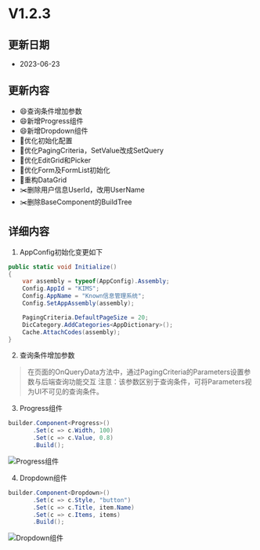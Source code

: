 # V1.2.3

## 更新日期
- 2023-06-23

## 更新内容
- 😄查询条件增加参数
- 😄新增Progress组件
- 😄新增Dropdown组件
- 🔨优化初始化配置
- 🔨优化PagingCriteria，SetValue改成SetQuery
- 🔨优化EditGrid和Picker
- 🔨优化Form及FormList初始化
- 🔨重构DataGrid
- ✂️删除用户信息UserId，改用UserName
- ✂️删除BaseComponent的BuildTree

## 详细内容

1. AppConfig初始化变更如下
```csharp
public static void Initialize()
{
    var assembly = typeof(AppConfig).Assembly;
    Config.AppId = "KIMS";
    Config.AppName = "Known信息管理系统";
    Config.SetAppAssembly(assembly);

    PagingCriteria.DefaultPageSize = 20;
    DicCategory.AddCategories<AppDictionary>();
    Cache.AttachCodes(assembly);
}
```

2. 查询条件增加参数
> 在页面的OnQueryData方法中，通过PagingCriteria的Parameters设置参数与后端查询功能交互
> 注意：该参数区别于查询条件，可将Parameters视为UI不可见的查询条件。

3. Progress组件
```csharp
builder.Component<Progress>()
       .Set(c => c.Width, 100)
       .Set(c => c.Value, 0.8)
       .Build();
```

![Progress组件](https://foruda.gitee.com/images/1688123279303943318/abef3c0a_14334.png "屏幕截图")

4. Dropdown组件
```csharp
builder.Component<Dropdown>()
       .Set(c => c.Style, "button")
       .Set(c => c.Title, item.Name)
       .Set(c => c.Items, items)
       .Build();
```

![Dropdown组件](https://foruda.gitee.com/images/1688123507337730760/1adfc550_14334.png "屏幕截图")